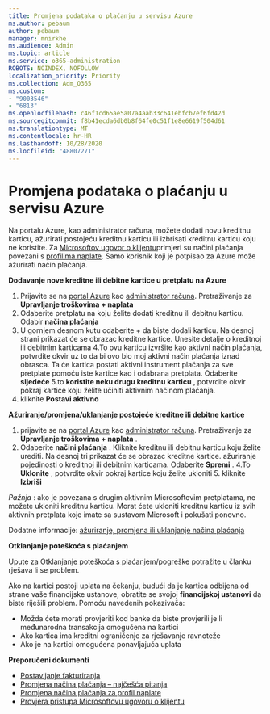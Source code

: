 ```yaml
---
title: Promjena podataka o plaćanju u servisu Azure
ms.author: pebaum
author: pebaum
manager: mnirkhe
ms.audience: Admin
ms.topic: article
ms.service: o365-administration
ROBOTS: NOINDEX, NOFOLLOW
localization_priority: Priority
ms.collection: Adm_O365
ms.custom:
- "9003546"
- "6813"
ms.openlocfilehash: c46f1cd65ae5a07a4aab33c641ebfcb7ef6fd42d
ms.sourcegitcommit: f8b41ecda6db0b8f64fe0c51f1e8e6619f504d61
ms.translationtype: MT
ms.contentlocale: hr-HR
ms.lasthandoff: 10/28/2020
ms.locfileid: "48807271"
---
```

# <a name="change-payment-information-in-azure"></a>Promjena podataka o plaćanju u servisu Azure

Na portalu Azure, kao administrator računa, možete dodati novu kreditnu karticu, ažurirati postojeću kreditnu karticu ili izbrisati kreditnu karticu koju ne koristite. Za [Microsoftov ugovor o klijentu](https://docs.microsoft.com/azure/billing/billing-how-to-change-credit-card?WT.mc_id=Portal-Microsoft_Azure_Support#check-access-to-a-microsoft-customer-agreement)primjeri su načini plaćanja povezani s [profilima naplate](https://docs.microsoft.com/azure/billing/billing-how-to-change-credit-card?WT.mc_id=Portal-Microsoft_Azure_Support#change-payment-method-for-a-billing-profile). Samo korisnik koji je potpisao za Azure može ažurirati način plaćanja.

**Dodavanje nove kreditne ili debitne kartice u pretplatu na Azure**

1. Prijavite se na [portal Azure](https://portal.azure.com/) kao [administrator računa](https://docs.microsoft.com/azure/billing/billing-subscription-transfer?WT.mc_id=Portal-Microsoft_Azure_Support#whoisaa). Pretraživanje za **Upravljanje troškovima + naplata**
2. Odaberite pretplatu na koju želite dodati kreditnu ili debitnu karticu. Odabir **načina plaćanja**
3. U gornjem desnom kutu odaberite + da biste dodali karticu. Na desnoj strani prikazat će se obrazac kreditne kartice. Unesite detalje o kreditnoj ili debitnim karticama 4.To ovu karticu izvršite kao aktivni način plaćanja, potvrdite okvir uz to da bi ovo bio moj aktivni način plaćanja iznad obrasca. Ta će kartica postati aktivni instrument plaćanja za sve pretplate pomoću iste kartice kao i odabrana pretplata. Odaberite **sljedeće** 5.to **koristite neku drugu kreditnu karticu** , potvrdite okvir pokraj kartice koju želite učiniti aktivnim načinom plaćanja.
6. kliknite **Postavi aktivno**

**Ažuriranje/promjena/uklanjanje postojeće kreditne ili debitne kartice**

1. prijavite se na [portal Azure](https://portal.azure.com/) kao [administrator računa](https://docs.microsoft.com/azure/billing/billing-subscription-transfer?WT.mc_id=Portal-Microsoft_Azure_Support#whoisaa). Pretraživanje za **Upravljanje troškovima + naplata** .
2. Odaberite **načini plaćanja** . Kliknite kreditnu ili debitnu karticu koju želite urediti. Na desnoj tri prikazat će se obrazac kreditne kartice. ažuriranje pojedinosti o kreditnoj ili debitnim karticama. Odaberite **Spremi** .
4.To **Uklonite** , potvrdite okvir pokraj kartice koju želite ukloniti 5. kliknite **Izbriši**

_Pažnja_ : ako je povezana s drugim aktivnim Microsoftovim pretplatama, ne možete ukloniti kreditnu karticu. Morat ćete ukloniti kreditnu karticu iz svih aktivnih pretplata koje imate sa sustavom Microsoft i pokušati ponovno.

Dodatne informacije: [ažuriranje, promjena ili uklanjanje načina plaćanja](https://docs.microsoft.com/azure/billing/billing-how-to-change-credit-card?WT.mc_id=Portal-Microsoft_Azure_Support)

**Otklanjanje poteškoća s plaćanjem**

Upute za [Otklanjanje poteškoća s plaćanjem/pogreške](https://support.microsoft.com/help/4505172/troubleshooting-payment-issues) potražite u članku rješava li se problem.

Ako na kartici postoji uplata na čekanju, budući da je kartica odbijena od strane vaše financijske ustanove, obratite se svojoj **financijskoj ustanovi** da biste riješili problem. Pomoću navedenih pokazivača:

- Možda ćete morati provjeriti kod banke da biste provjerili je li međunarodna transakcija omogućena na kartici
- Ako kartica ima kreditni ograničenje za rješavanje ravnoteže
- Ako je na kartici omogućena ponavljajuća uplata

**Preporučeni dokumenti**

- [Postavljanje fakturiranja](https://azure.microsoft.com/pricing/invoicing/)
- [Promjena načina plaćanja – najčešća pitanja](https://docs.microsoft.com/azure/billing/billing-how-to-change-credit-card?WT.mc_id=Portal-Microsoft_Azure_Support#frequently-asked-questions)
- [Promjena načina plaćanja za profil naplate](https://docs.microsoft.com/azure/billing/billing-how-to-change-credit-card?WT.mc_id=Portal-Microsoft_Azure_Support#change-payment-method-for-a-billing-profile)
- [Provjera pristupa Microsoftovu ugovoru o klijentu](https://docs.microsoft.com/azure/billing/billing-how-to-change-credit-card?WT.mc_id=Portal-Microsoft_Azure_Support#check-access-to-a-microsoft-customer-agreement)